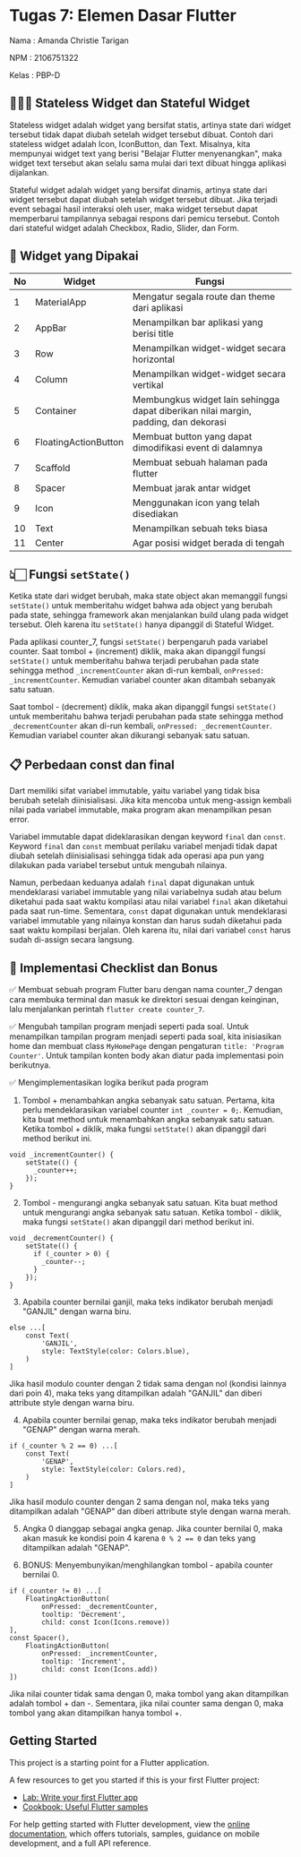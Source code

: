 # **Tugas 7: Elemen Dasar Flutter**

Nama    : Amanda Christie Tarigan

NPM     : 2106751322

Kelas   : PBP-D

## 👩🏻‍💻 **Stateless Widget dan Stateful Widget**

Stateless widget adalah widget yang bersifat statis, artinya state dari widget tersebut tidak dapat diubah setelah widget tersebut dibuat. Contoh dari stateless widget adalah Icon, IconButton, dan Text. Misalnya, kita mempunyai widget text yang berisi "Belajar Flutter menyenangkan", maka widget text tersebut akan selalu sama mulai dari text dibuat hingga aplikasi dijalankan.

Stateful widget adalah widget yang bersifat dinamis, artinya state dari widget tersebut dapat diubah setelah widget tersebut dibuat. Jika terjadi event sebagai hasil interaksi oleh user, maka widget tersebut dapat memperbarui tampilannya sebagai respons dari pemicu tersebut. Contoh dari stateful widget adalah Checkbox, Radio, Slider, dan Form. 

## 📱 **Widget yang Dipakai**

| No | Widget | Fungsi |
| -- | ------------- | ------------- |
| 1  | MaterialApp  | Mengatur segala route dan theme dari aplikasi |
| 2  | AppBar | Menampilkan bar aplikasi yang berisi title |
| 3  | Row  | Menampilkan widget-widget secara horizontal |
| 4  | Column  | Menampilkan widget-widget secara vertikal |
| 5  | Container  | Membungkus widget lain sehingga dapat diberikan nilai margin, padding, dan dekorasi |
| 6  | FloatingActionButton  | Membuat button yang dapat dimodifikasi event di dalamnya |
| 7  | Scaffold  | Membuat sebuah halaman pada flutter  |
| 8  | Spacer  | Membuat jarak antar widget |
| 9  | Icon  | Menggunakan icon yang telah disediakan |
| 10 | Text  | Menampilkan sebuah teks biasa |
| 11 | Center  | Agar posisi widget berada di tengah  |

## 👆🏻 **Fungsi `setState()`**

Ketika state dari widget berubah, maka state object akan memanggil fungsi `setState()` untuk memberitahu widget bahwa ada object yang berubah pada state, sehingga framework akan menjalankan build ulang pada widget tersebut. Oleh karena itu `setState()` hanya dipanggil di Stateful Widget. 

Pada aplikasi counter_7, fungsi `setState()` berpengaruh pada variabel counter. Saat tombol + (increment) diklik, maka akan dipanggil fungsi `setState()` untuk memberitahu bahwa terjadi perubahan pada state sehingga method `_incrementCounter` akan di-run kembali, `onPressed: _incrementCounter`. Kemudian variabel counter akan ditambah sebanyak satu satuan.

Saat tombol - (decrement) diklik, maka akan dipanggil fungsi `setState()` untuk memberitahu bahwa terjadi perubahan pada state sehingga method `_decrementCounter` akan di-run kembali, `onPressed: _decrementCounter`. Kemudian variabel counter akan dikurangi sebanyak satu satuan.

## 📋 **Perbedaan const dan final**

Dart memiliki sifat variabel immutable, yaitu variabel yang tidak bisa berubah setelah diinisialisasi. Jika kita mencoba untuk meng-assign kembali nilai pada variabel immutable, maka program akan menampilkan pesan error.

Variabel immutable dapat dideklarasikan dengan keyword `final` dan `const`. Keyword `final` dan `const` membuat perilaku variabel menjadi tidak dapat diubah setelah diinisialisasi sehingga tidak ada operasi apa pun yang dilakukan pada variabel tersebut untuk mengubah nilainya. 

Namun, perbedaan keduanya adalah `final` dapat digunakan untuk mendeklarasi variabel immutable yang nilai variabelnya sudah atau belum diketahui pada saat waktu kompilasi atau nilai variabel `final` akan diketahui pada saat run-time. Sementara, `const` dapat digunakan untuk mendeklarasi variabel immutable yang nilainya konstan dan harus sudah diketahui pada saat waktu kompilasi berjalan. Oleh karena itu, nilai dari variabel `const` harus sudah di-assign secara langsung.

## 🎊 **Implementasi Checklist dan Bonus**

✅ Membuat sebuah program Flutter baru dengan nama counter_7 dengan cara membuka terminal dan masuk ke direktori sesuai dengan keinginan, lalu menjalankan perintah `flutter create counter_7`.

✅ Mengubah tampilan program menjadi seperti pada soal.
Untuk menampilkan tampilan program menjadi seperti pada soal, kita inisiasikan home dan membuat class `MyHomePage` dengan pengaturan `title: 'Program Counter'`. Untuk tampilan konten body akan diatur pada implementasi poin berikutnya.

✅ Mengimplementasikan logika berikut pada program

1. Tombol + menambahkan angka sebanyak satu satuan.
Pertama, kita perlu mendeklarasikan variabel counter `int _counter = 0;`.
Kemudian, kita buat method untuk menambahkan angka sebanyak satu satuan. Ketika tombol + diklik, maka fungsi `setState()` akan dipanggil dari method berikut ini. 
```
void _incrementCounter() {
    setState(() {
      _counter++;
    });
}
```

2. Tombol - mengurangi angka sebanyak satu satuan.
Kita buat method untuk mengurangi angka sebanyak satu satuan. Ketika tombol - diklik, maka fungsi `setState()` akan dipanggil dari method berikut ini. 
```
void _decrementCounter() {
    setState(() {
      if (_counter > 0) {
        _counter--;
      }
    });
}
```

3. Apabila counter bernilai ganjil, maka teks indikator berubah menjadi "GANJIL" dengan warna biru.
```
else ...[
    const Text(
        'GANJIL',
        style: TextStyle(color: Colors.blue),
    )
]
```
Jika hasil modulo counter dengan 2 tidak sama dengan nol (kondisi lainnya dari poin 4), maka teks yang ditampilkan adalah "GANJIL" dan diberi attribute style dengan warna biru. 

4. Apabila counter bernilai genap, maka teks indikator berubah menjadi "GENAP" dengan warna merah.
```
if (_counter % 2 == 0) ...[
    const Text(
        'GENAP',
        style: TextStyle(color: Colors.red),
    )
]
```
Jika hasil modulo counter dengan 2 sama dengan nol, maka teks yang ditampilkan adalah "GENAP" dan diberi attribute style dengan warna merah. 

5. Angka 0 dianggap sebagai angka genap. Jika counter bernilai 0, maka akan masuk ke kondisi poin 4 karena `0 % 2 == 0` dan teks yang ditampilkan adalah "GENAP". 

6. BONUS: Menyembunyikan/menghilangkan tombol - apabila counter bernilai 0.
```
if (_counter != 0) ...[
    FloatingActionButton(
        onPressed: _decrementCounter,
        tooltip: 'Decrement',
        child: const Icon(Icons.remove))
], 
const Spacer(),
    FloatingActionButton(
        onPressed: _incrementCounter,
        tooltip: 'Increment',
        child: const Icon(Icons.add))
])
```
Jika nilai counter tidak sama dengan 0, maka tombol yang akan ditampilkan adalah tombol + dan -. Sementara, jika nilai counter sama dengan 0, maka tombol yang akan ditampilkan hanya tombol +.

## Getting Started

This project is a starting point for a Flutter application.

A few resources to get you started if this is your first Flutter project:

- [Lab: Write your first Flutter app](https://docs.flutter.dev/get-started/codelab)
- [Cookbook: Useful Flutter samples](https://docs.flutter.dev/cookbook)

For help getting started with Flutter development, view the
[online documentation](https://docs.flutter.dev/), which offers tutorials,
samples, guidance on mobile development, and a full API reference.
